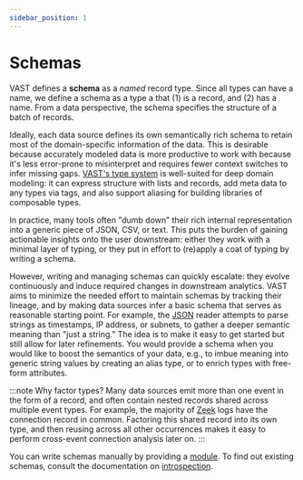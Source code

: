 ```yaml
---
sidebar_position: 1
---
```


# Schemas

VAST defines a **schema** as a *named* record type. Since all types can have
a name, we define a schema as a type a that (1) is a record, and (2) has a name.
From a data perspective, the schema specifies the structure of a batch of
records.

Ideally, each data source defines its own semantically rich schema to retain
most of the domain-specific information of the data. This is desirable because
accurately modeled data is more productive to work with because it's less
error-prone to misinterpret and requires fewer context switches to infer missing
gaps. [VAST's type system](type-system) is well-suited for deep domain modeling:
it can express structure with lists and records, add meta data to any types via
tags, and also support aliasing for building libraries of composable types.

In practice, many tools often "dumb down" their rich internal representation
into a generic piece of JSON, CSV, or text. This puts the burden of gaining
actionable insights onto the user downstream: either they work with a minimal
layer of typing, or they put in effort to (re)apply a coat of typing by writing
a schema.

However, writing and managing schemas can quickly escalate: they evolve
continuously and induce required changes in downstream analytics. VAST aims to
minimize the needed effort to maintain schemas by tracking their lineage, and by
making data sources infer a basic schema that serves as reasonable starting
point. For example, the [JSON](/docs/understand/formats/json) reader attempts to
parse strings as timestamps, IP address, or subnets, to gather a deeper semantic
meaning than "just a string." The idea is to make it easy to get started but
still allow for later refinements. You would provide a schema when you would
like to boost the semantics of your data, e.g., to imbue meaning into generic
string values by creating an alias type, or to enrich types with free-form
attributes.

:::note Why factor types?
Many data sources emit more than one event in the form of a record, and often
contain nested records shared across multiple event types. For example, the
majority of [Zeek](/docs/understand/formats/zeek) logs have the connection
record in common. Factoring this shared record into its own type, and then
reusing across all other occurrences makes it easy to perform cross-event
connection analysis later on.
:::

You can write schemas manually by providing a [module](modules). To find out
existing schemas, consult the documentation on
[introspection](/docs/use/introspect).
